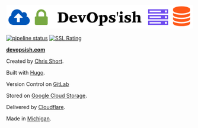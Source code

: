 ![DevOps'ish](static/img/DevOpsish-Wide.png)


[![pipeline status](https://gitlab.com/chrisshort/devopsish.com/badges/master/pipeline.svg)](https://gitlab.com/chrisshort/devopsish.com/commits/master)
[![SSL Rating](https://sslbadge.org/?domain=devopsish.com)](https://www.ssllabs.com/ssltest/analyze.html?d=devopsish.com)

[**devopsish.com**](https://devopsish.com)

Created by [Chris Short](https://chrisshort.net/).

Built with [Hugo](https://gohugo.io/).

Version Control on [GitLab](https://gitlab.com/chrisshort/devopsish.com)

Stored on [Google Cloud Storage](https://cloud.google.com/storage/).

Delivered by [Cloudflare](https://www.cloudflare.com/).

Made in [Michigan](https://www.michigan.org/).